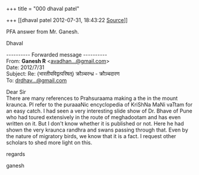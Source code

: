 +++
title = "000 dhaval patel"

+++
[[dhaval patel	2012-07-31, 18:43:22 [Source](https://groups.google.com/g/bvparishat/c/ePeDSrgDvFQ)]]



PFA answer from Mr. Ganesh.

  

Dhaval  
  

---------- Forwarded message ----------  
From: **Ganesh R** \<[avadhan...@gmail.com]()\>  
Date: 2012/7/31  
Subject: Re: {भारतीयविद्वत्परिषत्} क्रौञ्चरन्ध्र - क्रौञ्चदारण  
To: [drdhav...@gmail.com]()  
  
Dear Sir  
There are many references to Prahsuraama making a the in the mount kraunca. Pl refer to the puraaaNic encyclopedia of KriShNa MaNi vaTtam for an easy catch. I had seen a very interesting slide show of Dr. Bhave of Pune who had toured extensively in the route of meghadootam and has even written on it. But I don't know whether it is published or not. Here he had shown the very kraunca randhra and swans passing through that. Even by the nature of migratory birds, we know that it is a fact. I request other scholars to shed more light on this.  
  
regards  
  
ganesh

  
  


